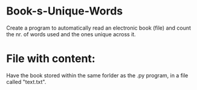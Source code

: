 # Book-s-Unique-Words
Create a program to automatically read an electronic book (file) and count the nr. of words used and the ones unique across it.

# File with content:
Have the book stored within the same forlder as the .py program, in a file called "text.txt".
